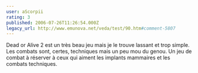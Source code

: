 ```yaml
---
user: aScorpii
rating: 3
published: 2006-07-26T11:26:54.000Z
legacy_url: http://www.emunova.net/veda/test/90.htm#comment-5807
---
```

Dead or Alive 2 est un très beau jeu mais je le trouve lassant et trop simple. Les combats sont, certes, techniques mais un peu mou du genou. Un jeu de combat à réserver à ceux qui aiment les implants mammaires et les combats techniques.